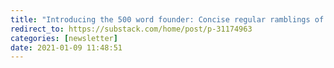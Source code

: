 ```yaml
---
title: "Introducing the 500 word founder: Concise regular ramblings of an early stage tech CEO"
redirect_to: https://substack.com/home/post/p-31174963
categories: [newsletter]
date: 2021-01-09 11:48:51
---
```

